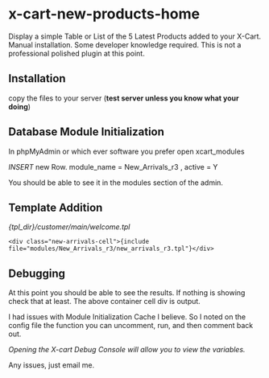 x-cart-new-products-home
========================

Display a simple Table or List of the 5 Latest Products added to your X-Cart. Manual installation. Some developer knowledge required. This is not a professional polished plugin at this point. 

## Installation

copy the files to your server (**test server unless you know what your doing**)

## Database Module Initialization

In phpMyAdmin or which ever software you prefer open xcart_modules

*INSERT* new Row. module_name = New_Arrivals_r3 , active = Y

You should be able to see it in the modules section of the admin.

## Template Addition

*{tpl_dir}/customer/main/welcome.tpl*

    <div class="new-arrivals-cell">{include file="modules/New_Arrivals_r3/new_arrivals_r3.tpl"}</div>

## Debugging

At this point you should be able to see the results. If nothing is showing check that at least. The above container cell div is output. 

I had issues with Module Initialization Cache I believe. So I noted on the config file the function you can uncomment, run, and then comment back out.

*Opening the X-cart Debug Console will allow you to view the variables.*

Any issues, just email me. 
